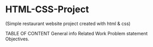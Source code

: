 # HTML-CSS-Project

(Simple restaurant website project created with html & css)

TABLE OF CONTENT
 General info
 Related Work
 Problem statement
 Objectives.
